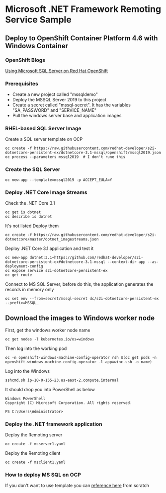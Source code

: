 # Microsoft .NET Framework Remoting Service Sample
## Deploy to OpenShift Container Platform 4.6 with Windows Container

### OpenShift Blogs
[Using Microsoft SQL Server on Red Hat OpenShift](https://developers.redhat.com/blog/2020/10/27/using-microsoft-sql-server-on-red-hat-openshift/)

### Prerequisites
- Create a new project called "mssqldemo"
- Deploy the MSSQL Server 2019 to this project
- Create a secret called "mssql-secret". It has the variables "SA_PASSWORD" and "SERVICE_NAME"
- Pull the windows server base and application images

### RHEL-based SQL Server Image
Create a SQL server template on OCP
```
oc create -f https://raw.githubusercontent.com/redhat-developer/s2i-dotnetcore-persistent-ex/dotnetcore-3.1-mssql/openshift/mssql2019.json
oc process --parameters mssql2019  # I don't rune this
```

### Create the SQL Server
```
oc new-app --template=mssql2019 -p ACCEPT_EULA=Y
```

### Deploy .NET Core Image Streams
Check the .NET Core 3.1
```
oc get is dotnet
oc describe is dotnet
```
It's not listed
Deploy them
```
oc create -f https://raw.githubusercontent.com/redhat-developer/s2i-dotnetcore/master/dotnet_imagestreams.json
```
Deploy .NET Core 3.1 application and test it
```
oc new-app dotnet:3.1~https://github.com/redhat-developer/s2i-dotnetcore-persistent-ex#dotnetcore-3.1-mssql --context-dir app --as-deployment-config
oc expose service s2i-dotnetcore-persistent-ex
oc get route
```
Connect to MS SQL Server, before do this, the application generates the records in memory only
```
oc set env --from=secret/mssql-secret dc/s2i-dotnetcore-persistent-ex --prefix=MSSQL_
```

## Download the images to Windows worker node
First, get the windows worker node name
```
oc get nodes -l kubernetes.io/os=windows
```
Then log into the working pod
```
oc -n openshift-windows-machine-config-operator rsh $(oc get pods -n openshift-windows-machine-config-operator -l app=winc-ssh -o name)
```
Log into the Windows
```
sshcmd.sh ip-10-0-155-23.us-east-2.compute.internal
```
It should drop you into PowerShell as below
```
Windows PowerShell
Copyright (C) Microsoft Corporation. All rights reserved.

PS C:\Users\Administrator>
```

### Deploy the .NET framework application
Deploy the Remoting server
```
oc create -f msserver1.yaml
```

Deploy the Remoting client
```
oc create -f msclient1.yaml
```


### How to deploy MS SQL on OCP
If you don't want to use template you can [reference here](https://github.com/johwes/sqlworkshops-sqlonopenshift) from scratch

